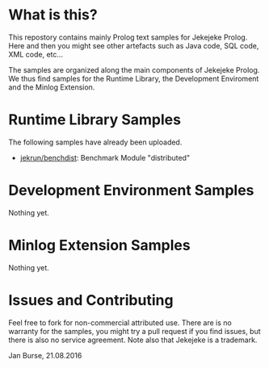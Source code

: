 # What is this?

This repostory contains mainly Prolog text samples for
Jekejeke Prolog. Here and then you might see other artefacts
such as Java code, SQL code, XML code, etc...

The samples are organized along the main components of
Jekejeke Prolog. We thus find samples for the Runtime Library,
the Development Enviroment and the Minlog Extension.

# Runtime Library Samples

The following samples have already been uploaded.
- [jekrun/benchdist](https://github.com/jburse/jekejeke-samples/tree/master/jekrun/benchdist): Benchmark Module "distributed"

# Development Environment Samples

Nothing yet.

# Minlog Extension Samples

Nothing yet.

# Issues and Contributing

Feel free to fork for non-commercial attributed use. There
are is no warranty for the samples, you might try a pull
request if you find issues, but there is also no service
agreement. Note also that Jekejeke is a trademark.

Jan Burse, 21.08.2016

